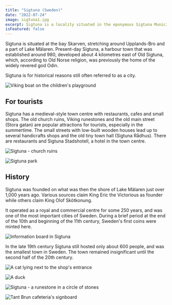 ```yaml
---
title: "Sigtuna (Sweden)"
date: "2022-07-24"
image: sigtuna1.jpg
excerpt: Sigtuna is a locality situated in the eponymous Sigtuna Municipality, in Stockholm County in Sweden, with 9689 inhabitants in 2020.
isFeatured: false
---
```


Sigtuna is situated at the bay Skarven, stretching around Upplands-Bro and a part of Lake Mälaren. Present-day Sigtuna, a harbour town that was established around 980, developed about 4 kilometres east of Old Sigtuna, which, according to Old Norse religion, was previously the home of the widely revered god Odin.

Sigtuna is for historical reasons still often referred to as a city.

![Viking boat on the children's playground](sigtuna2.jpg)

## For tourists

Sigtuna has a medieval-style town centre with restaurants, cafes and small shops. The old church ruins, Viking runestones and the old main street (Stora gatan) are popular attractions for tourists, especially in the summertime. The small streets with low-built wooden houses lead up to several handicrafts shops and the old tiny town hall (Sigtuna Rådhus). There are restaurants and Sigtuna Stadshotell, a hotel in the town centre.

![Sigtuna - church ruins](sigtuna5.jpg)

![Sigtuna park](sigtuna4.jpg)

## History

Sigtuna was founded on what was then the shore of Lake Mälaren just over 1,000 years ago. Various sources claim King Eric the Victorious as founder while others claim King Olof Skötkonung.

It operated as a royal and commercial centre for some 250 years, and was one of the most important cities of Sweden. During a brief period at the end of the 10th and beginning of the 11th century, Sweden's first coins were minted here.

![Information board in Sigtuna](sigtuna7.jpg)

In the late 19th century Sigtuna still hosted only about 600 people, and was the smallest town in Sweden. The town remained insignificant until the second half of the 20th century.

![A cat lying next to the shop's entrance](sigtuna3.jpg)

![A duck](sigtuna6.jpg)

![Sigtuna - a runestone in a circle of stones](sigtuna8.jpg)

![Tant Brun cafeteria's signboard](sigtuna9.jpg)

